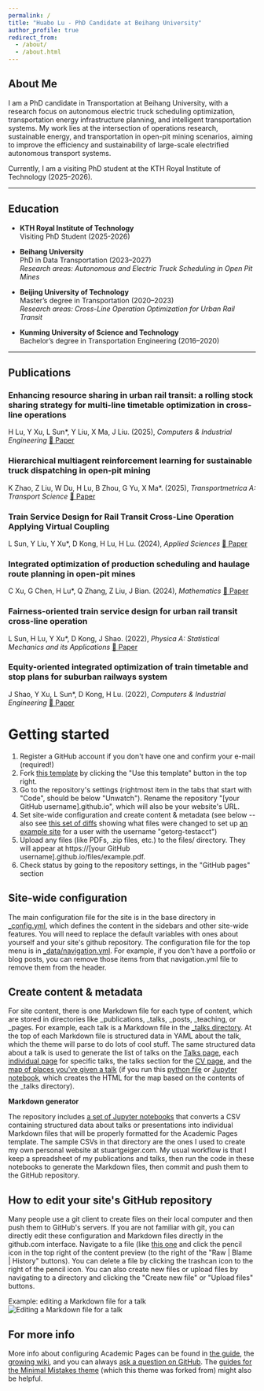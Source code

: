 ```yaml
---
permalink: /
title: "Huabo Lu - PhD Candidate at Beihang University"
author_profile: true
redirect_from: 
  - /about/
  - /about.html
---
```


## About Me

I am a PhD candidate in Transportation at Beihang University, with a research focus on autonomous electric truck scheduling optimization, transportation energy infrastructure planning, and intelligent transportation systems. My work lies at the intersection of operations research, sustainable energy, and transportation in open-pit mining scenarios, aiming to improve the efficiency and sustainability of large-scale electrified autonomous transport systems.

Currently, I am a visiting PhD student at the KTH Royal Institute of Technology (2025–2026).

---

## Education

- **KTH Royal Institute of Technology**  
  Visiting PhD Student (2025-2026)

- **Beihang University**  
  PhD in Data Transportation (2023–2027)  
  *Research areas: Autonomous and Electric Truck Scheduling in Open Pit Mines*
  
- **Beijing University of Technology**  
  Master’s degree in Transportation (2020–2023)  
  *Research areas: Cross-Line Operation Optimization for Urban Rail Transit*

- **Kunming University of Science and Technology**  
  Bachelor’s degree in Transportation Engineering (2016–2020)
    
---

## Publications

### Enhancing resource sharing in urban rail transit: a rolling stock sharing strategy for multi-line timetable optimization in cross-line operations
H Lu, Y Xu, L Sun*, Y Liu, X Ma, J Liu. (2025), *Computers & Industrial Engineering*  [📄 Paper](https://www.sciencedirect.com/science/article/pii/S036083522500289X) 

### Hierarchical multiagent reinforcement learning for sustainable truck dispatching in open-pit mining
K Zhao, Z Liu, W Du, H Lu, B Zhou, G Yu, X Ma*. (2025), *Transportmetrica A: Transport Science*  [📄 Paper](https://www.tandfonline.com/doi/full/10.1080/23249935.2025.2522360)  

### Train Service Design for Rail Transit Cross-Line Operation Applying Virtual Coupling
L Sun, Y Liu, Y Xu*, D Kong, H Lu, H Lu. (2024), *Applied Sciences*  [📄 Paper](https://www.mdpi.com/2076-3417/14/15/6787)  

### Integrated optimization of production scheduling and haulage route planning in open-pit mines
C Xu, G Chen, H Lu*, Q Zhang, Z Liu, J Bian. (2024), *Mathematics*  [📄 Paper](https://www.mdpi.com/2227-7390/12/13/2070)  


### Fairness-oriented train service design for urban rail transit cross-line operation
L Sun, H Lu, Y Xu*, D Kong, J Shao. (2022), *Physica A: Statistical Mechanics and its Applications*  [📄 Paper](https://www.sciencedirect.com/science/article/pii/S0378437122006963)  

### Equity-oriented integrated optimization of train timetable and stop plans for suburban railways system
J Shao, Y Xu, L Sun*, D Kong, H Lu. (2022), *Computers & Industrial Engineering*  [📄 Paper](https://www.sciencedirect.com/science/article/pii/S0360835222007094)  


Getting started
======
1. Register a GitHub account if you don't have one and confirm your e-mail (required!)
1. Fork [this template](https://github.com/academicpages/academicpages.github.io) by clicking the "Use this template" button in the top right. 
1. Go to the repository's settings (rightmost item in the tabs that start with "Code", should be below "Unwatch"). Rename the repository "[your GitHub username].github.io", which will also be your website's URL.
1. Set site-wide configuration and create content & metadata (see below -- also see [this set of diffs](http://archive.is/3TPas) showing what files were changed to set up [an example site](https://getorg-testacct.github.io) for a user with the username "getorg-testacct")
1. Upload any files (like PDFs, .zip files, etc.) to the files/ directory. They will appear at https://[your GitHub username].github.io/files/example.pdf.  
1. Check status by going to the repository settings, in the "GitHub pages" section

Site-wide configuration
------
The main configuration file for the site is in the base directory in [_config.yml](https://github.com/academicpages/academicpages.github.io/blob/master/_config.yml), which defines the content in the sidebars and other site-wide features. You will need to replace the default variables with ones about yourself and your site's github repository. The configuration file for the top menu is in [_data/navigation.yml](https://github.com/academicpages/academicpages.github.io/blob/master/_data/navigation.yml). For example, if you don't have a portfolio or blog posts, you can remove those items from that navigation.yml file to remove them from the header. 

Create content & metadata
------
For site content, there is one Markdown file for each type of content, which are stored in directories like _publications, _talks, _posts, _teaching, or _pages. For example, each talk is a Markdown file in the [_talks directory](https://github.com/academicpages/academicpages.github.io/tree/master/_talks). At the top of each Markdown file is structured data in YAML about the talk, which the theme will parse to do lots of cool stuff. The same structured data about a talk is used to generate the list of talks on the [Talks page](https://academicpages.github.io/talks), each [individual page](https://academicpages.github.io/talks/2012-03-01-talk-1) for specific talks, the talks section for the [CV page](https://academicpages.github.io/cv), and the [map of places you've given a talk](https://academicpages.github.io/talkmap.html) (if you run this [python file](https://github.com/academicpages/academicpages.github.io/blob/master/talkmap.py) or [Jupyter notebook](https://github.com/academicpages/academicpages.github.io/blob/master/talkmap.ipynb), which creates the HTML for the map based on the contents of the _talks directory).

**Markdown generator**

The repository includes [a set of Jupyter notebooks](https://github.com/academicpages/academicpages.github.io/tree/master/markdown_generator
) that converts a CSV containing structured data about talks or presentations into individual Markdown files that will be properly formatted for the Academic Pages template. The sample CSVs in that directory are the ones I used to create my own personal website at stuartgeiger.com. My usual workflow is that I keep a spreadsheet of my publications and talks, then run the code in these notebooks to generate the Markdown files, then commit and push them to the GitHub repository.

How to edit your site's GitHub repository
------
Many people use a git client to create files on their local computer and then push them to GitHub's servers. If you are not familiar with git, you can directly edit these configuration and Markdown files directly in the github.com interface. Navigate to a file (like [this one](https://github.com/academicpages/academicpages.github.io/blob/master/_talks/2012-03-01-talk-1.md) and click the pencil icon in the top right of the content preview (to the right of the "Raw | Blame | History" buttons). You can delete a file by clicking the trashcan icon to the right of the pencil icon. You can also create new files or upload files by navigating to a directory and clicking the "Create new file" or "Upload files" buttons. 

Example: editing a Markdown file for a talk
![Editing a Markdown file for a talk](/images/editing-talk.png)

For more info
------
More info about configuring Academic Pages can be found in [the guide](https://academicpages.github.io/markdown/), the [growing wiki](https://github.com/academicpages/academicpages.github.io/wiki), and you can always [ask a question on GitHub](https://github.com/academicpages/academicpages.github.io/discussions). The [guides for the Minimal Mistakes theme](https://mmistakes.github.io/minimal-mistakes/docs/configuration/) (which this theme was forked from) might also be helpful.
